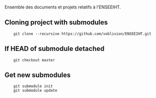 Ensemble des documents et projets relatifs à l'ENSEEIHT.

## Cloning project with submodules
```
    git clone --recursive https://github.com/voblivion/ENSEEIHT.git
```

## If HEAD of submodule detached
```
    git checkout master
```

## Get new submodules
```
    git submodule init
    git submodule update
```
